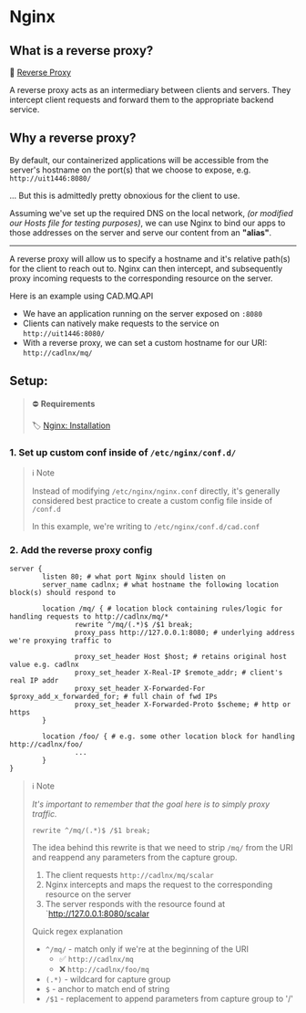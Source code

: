 # Nginx

## What is a reverse proxy?
🔗 <a href="https://www.cloudflare.com/learning/cdn/glossary/reverse-proxy/" target="_blank">Reverse Proxy</a>

A reverse proxy acts as an intermediary between clients and servers. They intercept client requests and forward them to the appropriate backend service.

## Why a reverse proxy? 
By default, our containerized applications will be accessible from the server's hostname on the port(s) that we choose to expose, e.g. `http://uit1446:8080/`

... But this is admittedly pretty obnoxious for the client to use.

Assuming we've set up the required DNS on the local network, *(or modified our Hosts file for testing purposes)*, we can use Nginx to bind our apps to those addresses on the server and serve our content from an **"alias"**.

--- 
A reverse proxy will allow us to specify a hostname and it's relative path(s) for the client to reach out to. Nginx can then intercept, and subsequently proxy incoming requests to the corresponding resource on the server.

Here is an example using CAD.MQ.API
- We have an application running on the server exposed on `:8080`
- Clients can natively make requests to the service on `http://uit1446:8080/`
- With a reverse proxy, we can set a custom hostname for our URI: `http://cadlnx/mq/`

## Setup:

> ⛔ **Requirements** 
>
> 🏷️ [Nginx: Installation](../nginx/installation.md)

### 1. Set up custom conf inside of `/etc/nginx/conf.d/`
> ℹ️ Note
>
> Instead of modifying `/etc/nginx/nginx.conf` directly, it's generally considered best practice to create a custom config file inside of `/conf.d`
>
> In this example, we're writing to `/etc/nginx/conf.d/cad.conf`

### 2. Add the reverse proxy config
```nginx
server { 
        listen 80; # what port Nginx should listen on
        server_name cadlnx; # what hostname the following location block(s) should respond to
         
        location /mq/ { # location block containing rules/logic for handling requests to http://cadlnx/mq/*
                rewrite ^/mq/(.*)$ /$1 break; 
                proxy_pass http://127.0.0.1:8080; # underlying address we're proxying traffic to 

                proxy_set_header Host $host; # retains original host value e.g. cadlnx
                proxy_set_header X-Real-IP $remote_addr; # client's real IP addr 
                proxy_set_header X-Forwarded-For $proxy_add_x_forwarded_for; # full chain of fwd IPs
                proxy_set_header X-Forwarded-Proto $scheme; # http or https 
        }

        location /foo/ { # e.g. some other location block for handling http://cadlnx/foo/
                ...
        }
} 
```

> ℹ️ Note 
>
> *It's important to remember that the goal here is to simply proxy traffic.*
>
> ```nginx
> rewrite ^/mq/(.*)$ /$1 break;
> ```
>
> The idea behind this rewrite is that we need to strip `/mq/` from the URI and reappend any parameters from the capture group.
>
> 1. The client requests `http://cadlnx/mq/scalar`
> 2. Nginx intercepts and maps the request to the corresponding resource on the server
> 3. The server responds with the resource found at `http://127.0.0.1:8080/scalar
>
> Quick regex explanation
>    - `^/mq/` - match only if we're at the beginning of the URI 
>       - ✅ `http://cadlnx/mq` 
>       - ❌ `http://cadlnx/foo/mq`
>    - `(.*)` - wildcard for capture group
>    - `$` - anchor to match end of string
>    - `/$1` - replacement to append parameters from capture group to '/'
